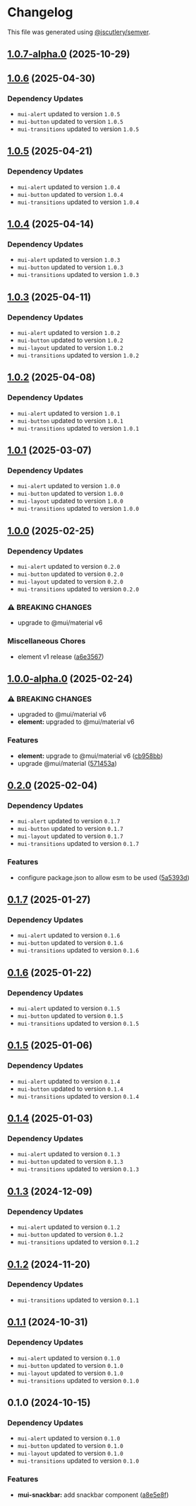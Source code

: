 # Changelog

This file was generated using [@jscutlery/semver](https://github.com/jscutlery/semver).

## [1.0.7-alpha.0](https://github.com/Availity/element/compare/@availity/mui-snackbar@1.0.6...@availity/mui-snackbar@1.0.7-alpha.0) (2025-10-29)

## [1.0.6](https://github.com/Availity/element/compare/@availity/mui-snackbar@1.0.5...@availity/mui-snackbar@1.0.6) (2025-04-30)

### Dependency Updates

* `mui-alert` updated to version `1.0.5`
* `mui-button` updated to version `1.0.5`
* `mui-transitions` updated to version `1.0.5`
## [1.0.5](https://github.com/Availity/element/compare/@availity/mui-snackbar@1.0.4...@availity/mui-snackbar@1.0.5) (2025-04-21)

### Dependency Updates

* `mui-alert` updated to version `1.0.4`
* `mui-button` updated to version `1.0.4`
* `mui-transitions` updated to version `1.0.4`
## [1.0.4](https://github.com/Availity/element/compare/@availity/mui-snackbar@1.0.3...@availity/mui-snackbar@1.0.4) (2025-04-14)

### Dependency Updates

* `mui-alert` updated to version `1.0.3`
* `mui-button` updated to version `1.0.3`
* `mui-transitions` updated to version `1.0.3`
## [1.0.3](https://github.com/Availity/element/compare/@availity/mui-snackbar@1.0.2...@availity/mui-snackbar@1.0.3) (2025-04-11)

### Dependency Updates

* `mui-alert` updated to version `1.0.2`
* `mui-button` updated to version `1.0.2`
* `mui-layout` updated to version `1.0.2`
* `mui-transitions` updated to version `1.0.2`
## [1.0.2](https://github.com/Availity/element/compare/@availity/mui-snackbar@1.0.1...@availity/mui-snackbar@1.0.2) (2025-04-08)

### Dependency Updates

* `mui-alert` updated to version `1.0.1`
* `mui-button` updated to version `1.0.1`
* `mui-transitions` updated to version `1.0.1`
## [1.0.1](https://github.com/Availity/element/compare/@availity/mui-snackbar@1.0.0...@availity/mui-snackbar@1.0.1) (2025-03-07)

### Dependency Updates

* `mui-alert` updated to version `1.0.0`
* `mui-button` updated to version `1.0.0`
* `mui-layout` updated to version `1.0.0`
* `mui-transitions` updated to version `1.0.0`
## [1.0.0](https://github.com/Availity/element/compare/@availity/mui-snackbar@1.0.0-alpha.0...@availity/mui-snackbar@1.0.0) (2025-02-25)

### Dependency Updates

* `mui-alert` updated to version `0.2.0`
* `mui-button` updated to version `0.2.0`
* `mui-layout` updated to version `0.2.0`
* `mui-transitions` updated to version `0.2.0`

### ⚠ BREAKING CHANGES

* upgrade to @mui/material v6

### Miscellaneous Chores

* element v1 release ([a6e3567](https://github.com/Availity/element/commit/a6e35671185b9f13d25c7a39c4488ecb8774633e))

## [1.0.0-alpha.0](https://github.com/Availity/element/compare/@availity/mui-snackbar@0.2.0...@availity/mui-snackbar@1.0.0-alpha.0) (2025-02-24)


### ⚠ BREAKING CHANGES

* upgraded to @mui/material v6
* **element:** upgraded to @mui/material v6

### Features

* **element:** upgrade to @mui/material v6 ([cb958bb](https://github.com/Availity/element/commit/cb958bba99a4f1ee6dab323f0ff54b69e6fd3493))
* upgrade @mui/material ([571453a](https://github.com/Availity/element/commit/571453a34b21c344594ab4c03bc497d19aba942b))

## [0.2.0](https://github.com/Availity/element/compare/@availity/mui-snackbar@0.1.7...@availity/mui-snackbar@0.2.0) (2025-02-04)

### Dependency Updates

* `mui-alert` updated to version `0.1.7`
* `mui-button` updated to version `0.1.7`
* `mui-layout` updated to version `0.1.7`
* `mui-transitions` updated to version `0.1.7`

### Features

* configure package.json to allow esm to be used ([5a5393d](https://github.com/Availity/element/commit/5a5393de761f52608e714dd94a05106937dd95db))

## [0.1.7](https://github.com/Availity/element/compare/@availity/mui-snackbar@0.1.6...@availity/mui-snackbar@0.1.7) (2025-01-27)

### Dependency Updates

* `mui-alert` updated to version `0.1.6`
* `mui-button` updated to version `0.1.6`
* `mui-transitions` updated to version `0.1.6`
## [0.1.6](https://github.com/Availity/element/compare/@availity/mui-snackbar@0.1.5...@availity/mui-snackbar@0.1.6) (2025-01-22)

### Dependency Updates

* `mui-alert` updated to version `0.1.5`
* `mui-button` updated to version `0.1.5`
* `mui-transitions` updated to version `0.1.5`
## [0.1.5](https://github.com/Availity/element/compare/@availity/mui-snackbar@0.1.4...@availity/mui-snackbar@0.1.5) (2025-01-06)

### Dependency Updates

* `mui-alert` updated to version `0.1.4`
* `mui-button` updated to version `0.1.4`
* `mui-transitions` updated to version `0.1.4`
## [0.1.4](https://github.com/Availity/element/compare/@availity/mui-snackbar@0.1.3...@availity/mui-snackbar@0.1.4) (2025-01-03)

### Dependency Updates

* `mui-alert` updated to version `0.1.3`
* `mui-button` updated to version `0.1.3`
* `mui-transitions` updated to version `0.1.3`
## [0.1.3](https://github.com/Availity/element/compare/@availity/mui-snackbar@0.1.2...@availity/mui-snackbar@0.1.3) (2024-12-09)

### Dependency Updates

* `mui-alert` updated to version `0.1.2`
* `mui-button` updated to version `0.1.2`
* `mui-transitions` updated to version `0.1.2`
## [0.1.2](https://github.com/Availity/element/compare/@availity/mui-snackbar@0.1.1...@availity/mui-snackbar@0.1.2) (2024-11-20)

### Dependency Updates

* `mui-transitions` updated to version `0.1.1`
## [0.1.1](https://github.com/Availity/element/compare/@availity/mui-snackbar@0.1.0...@availity/mui-snackbar@0.1.1) (2024-10-31)

### Dependency Updates

* `mui-alert` updated to version `0.1.0`
* `mui-button` updated to version `0.1.0`
* `mui-layout` updated to version `0.1.0`
* `mui-transitions` updated to version `0.1.0`
## 0.1.0 (2024-10-15)

### Dependency Updates

* `mui-alert` updated to version `0.1.0`
* `mui-button` updated to version `0.1.0`
* `mui-layout` updated to version `0.1.0`
* `mui-transitions` updated to version `0.1.0`

### Features

* **mui-snackbar:** add snackbar component ([a8e5e8f](https://github.com/Availity/element/commit/a8e5e8f64c0b810ecbd3e2099d8a6354e3c005bc))

